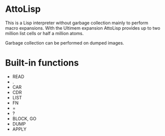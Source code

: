 AttoLisp
========

This is a Lisp interpreter without garbage collection mainly to
perform macro expansions.  With the Ultimem expansion AttoLisp
provides up to two million list cells or half a million atoms.

Garbage collection can be performed on dumped images.

# Built-in functions

* READ
* .
* CAR
* CDR
* LIST
* FN
* =
* ?
* BLOCK, GO
* DUMP
* APPLY
